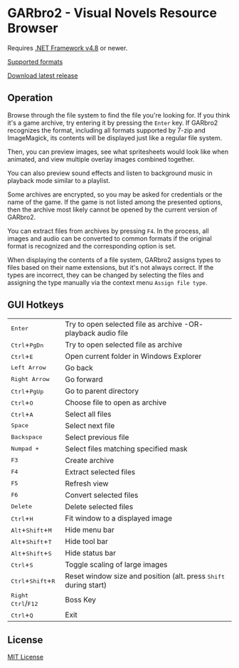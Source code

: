 # GARbro2 - Visual Novels Resource Browser

Requires [.NET Framework v4.8](https://dotnet.microsoft.com) or newer.

[Supported formats](https://morkt.github.io/GARbro/supported.html)

[Download latest release](/../../releases/latest)

## Operation
Browse through the file system to find the file you're looking for.  If you think it's a game archive, try entering it by pressing the `Enter` key. If GARbro2 recognizes the format, including all formats supported by 7-zip and ImageMagick, its contents will be displayed just like a regular file system.

Then, you can preview images, see what spritesheets would look like when animated, and view multiple overlay images combined together.

You can also preview sound effects and listen to background music in playback mode similar to a playlist.

Some archives are encrypted, so you may be asked for credentials or the name of the game.  If the game is not listed among the presented options, then the archive most likely cannot be opened by the current version of GARbro2.

You can extract files from archives by pressing `F4`. In the process, all images and audio can be converted to common formats if the original format is recognized and the corresponding option is set.

When displaying the contents of a file system, GARbro2 assigns types to files based on their name extensions, but it's not always correct. If the types are incorrect, they can be changed by selecting the files and assigning the type manually via the context menu `Assign file type`.

## GUI Hotkeys

<table>
<tr><td><kbd>Enter</kbd></td><td>                   Try to open selected file as archive -OR- playback audio file</td></tr>
<tr><td><kbd>Ctrl</kbd>+<kbd>PgDn</kbd></td><td>    Try to open selected file as archive</td></tr>
<tr><td><kbd>Ctrl</kbd>+<kbd>E</kbd></td><td>       Open current folder in Windows Explorer</td></tr>
<tr><td><kbd>Left Arrow</kbd></td><td>              Go back</td></tr>
<tr><td><kbd>Right Arrow</kbd></td><td>             Go forward</td></tr>
<tr><td><kbd>Ctrl</kbd>+<kbd>PgUp</kbd></td><td>    Go to parent directory</td></tr>
<tr><td><kbd>Ctrl</kbd>+<kbd>O</kbd></td><td>       Choose file to open as archive</td></tr>
<tr><td><kbd>Ctrl</kbd>+<kbd>A</kbd></td><td>       Select all files</td></tr>
<tr><td><kbd>Space</kbd></td><td>                   Select next file</td></tr>
<tr><td><kbd>Backspace</kbd></td><td>               Select previous file</td></tr>
<tr><td><kbd>Numpad +</kbd></td><td>                Select files matching specified mask</td></tr>
<tr><td><kbd>F3</kbd></td><td>                      Create archive</td></tr>
<tr><td><kbd>F4</kbd></td><td>                      Extract selected files</td></tr>
<tr><td><kbd>F5</kbd></td><td>                      Refresh view</td></tr>
<tr><td><kbd>F6</kbd></td><td>                      Convert selected files</td></tr>
<tr><td><kbd>Delete</kbd></td><td>                  Delete selected files</td></tr>
<tr><td><kbd>Ctrl</kbd>+<kbd>H</kbd></td><td>       Fit window to a displayed image</td></tr>
<tr><td><kbd>Alt</kbd>+<kbd>Shift</kbd>+<kbd>M</kbd></td><td>   Hide menu bar</td></tr>
<tr><td><kbd>Alt</kbd>+<kbd>Shift</kbd>+<kbd>T</kbd></td><td>   Hide tool bar</td></tr>
<tr><td><kbd>Alt</kbd>+<kbd>Shift</kbd>+<kbd>S</kbd></td><td>   Hide status bar</td></tr>
<tr><td><kbd>Ctrl</kbd>+<kbd>S</kbd></td><td>                   Toggle scaling of large images</td></tr>
<tr><td><kbd>Ctrl</kbd>+<kbd>Shift</kbd>+<kbd>R</kbd></td><td>  Reset window size and position (alt. press <kbd>Shift</kbd> during start)</td></tr>
<tr><td><kbd>Right Ctrl</kbd>/<kbd>F12</kbd></td><td>       Boss Key</td></tr>
<tr><td><kbd>Ctrl</kbd>+<kbd>Q</kbd></td><td>       Exit</td></tr>
</table>

## License

[MIT License](LICENSE)